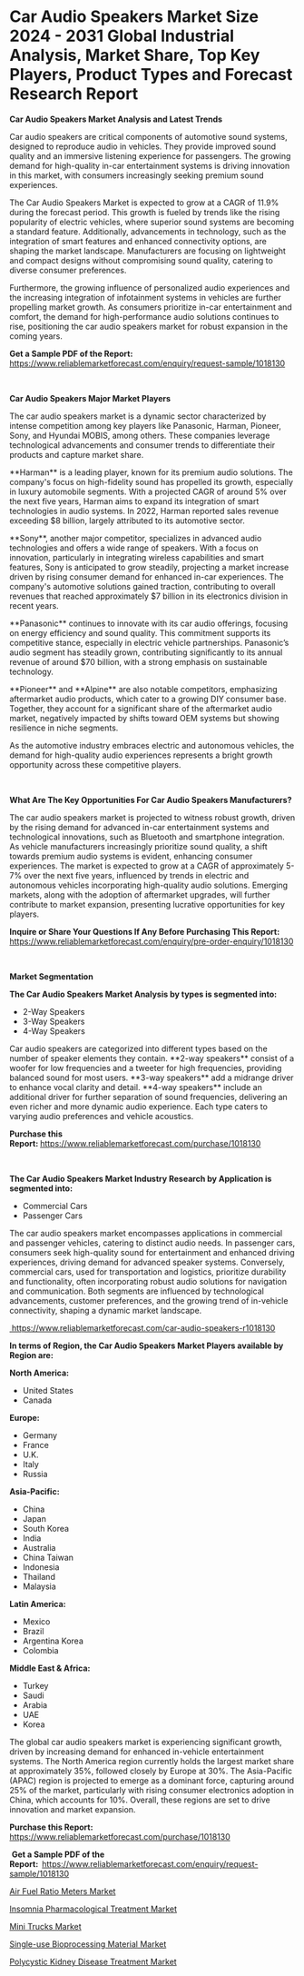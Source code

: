 <p><h1>Car Audio Speakers Market Size 2024 - 2031 Global Industrial Analysis, Market Share, Top Key Players, Product Types and Forecast Research Report</h1></p><p><strong>Car Audio Speakers Market Analysis and Latest Trends</strong></p>
<p><p>Car audio speakers are critical components of automotive sound systems, designed to reproduce audio in vehicles. They provide improved sound quality and an immersive listening experience for passengers. The growing demand for high-quality in-car entertainment systems is driving innovation in this market, with consumers increasingly seeking premium sound experiences.</p><p>The Car Audio Speakers Market is expected to grow at a CAGR of 11.9% during the forecast period. This growth is fueled by trends like the rising popularity of electric vehicles, where superior sound systems are becoming a standard feature. Additionally, advancements in technology, such as the integration of smart features and enhanced connectivity options, are shaping the market landscape. Manufacturers are focusing on lightweight and compact designs without compromising sound quality, catering to diverse consumer preferences.</p><p>Furthermore, the growing influence of personalized audio experiences and the increasing integration of infotainment systems in vehicles are further propelling market growth. As consumers prioritize in-car entertainment and comfort, the demand for high-performance audio solutions continues to rise, positioning the car audio speakers market for robust expansion in the coming years.</p></p>
<p><strong>Get a Sample PDF of the Report:&nbsp;</strong> <a href="https://www.reliablemarketforecast.com/enquiry/request-sample/1018130?utm_campaign=1170&utm_medium=2&utm_source=Github&utm_content=ia&utm_term=02112024&utm_id=car-audio-speakers">https://www.reliablemarketforecast.com/enquiry/request-sample/1018130</a></p>
<p>&nbsp;</p>
<p><strong>Car Audio Speakers Major Market Players</strong></p>
<p><p>The car audio speakers market is a dynamic sector characterized by intense competition among key players like Panasonic, Harman, Pioneer, Sony, and Hyundai MOBIS, among others. These companies leverage technological advancements and consumer trends to differentiate their products and capture market share.</p><p>**Harman** is a leading player, known for its premium audio solutions. The company's focus on high-fidelity sound has propelled its growth, especially in luxury automobile segments. With a projected CAGR of around 5% over the next five years, Harman aims to expand its integration of smart technologies in audio systems. In 2022, Harman reported sales revenue exceeding $8 billion, largely attributed to its automotive sector.</p><p>**Sony**, another major competitor, specializes in advanced audio technologies and offers a wide range of speakers. With a focus on innovation, particularly in integrating wireless capabilities and smart features, Sony is anticipated to grow steadily, projecting a market increase driven by rising consumer demand for enhanced in-car experiences. The company's automotive solutions gained traction, contributing to overall revenues that reached approximately $7 billion in its electronics division in recent years.</p><p>**Panasonic** continues to innovate with its car audio offerings, focusing on energy efficiency and sound quality. This commitment supports its competitive stance, especially in electric vehicle partnerships. Panasonic’s audio segment has steadily grown, contributing significantly to its annual revenue of around $70 billion, with a strong emphasis on sustainable technology.</p><p>**Pioneer** and **Alpine** are also notable competitors, emphasizing aftermarket audio products, which cater to a growing DIY consumer base. Together, they account for a significant share of the aftermarket audio market, negatively impacted by shifts toward OEM systems but showing resilience in niche segments.</p><p>As the automotive industry embraces electric and autonomous vehicles, the demand for high-quality audio experiences represents a bright growth opportunity across these competitive players.</p></p>
<p>&nbsp;</p>
<p><strong>What Are The Key Opportunities For Car Audio Speakers Manufacturers?</strong></p>
<p><p>The car audio speakers market is projected to witness robust growth, driven by the rising demand for advanced in-car entertainment systems and technological innovations, such as Bluetooth and smartphone integration. As vehicle manufacturers increasingly prioritize sound quality, a shift towards premium audio systems is evident, enhancing consumer experiences. The market is expected to grow at a CAGR of approximately 5-7% over the next five years, influenced by trends in electric and autonomous vehicles incorporating high-quality audio solutions. Emerging markets, along with the adoption of aftermarket upgrades, will further contribute to market expansion, presenting lucrative opportunities for key players.</p></p>
<p><strong>Inquire or Share Your Questions If Any Before Purchasing This Report:</strong> <a href="https://www.reliablemarketforecast.com/enquiry/pre-order-enquiry/1018130?utm_campaign=1170&utm_medium=2&utm_source=Github&utm_content=ia&utm_term=02112024&utm_id=car-audio-speakers">https://www.reliablemarketforecast.com/enquiry/pre-order-enquiry/1018130</a></p>
<p>&nbsp;</p>
<p><strong>Market Segmentation</strong></p>
<p><strong>The Car Audio Speakers Market Analysis by types is segmented into:</strong></p>
<p><ul><li>2-Way Speakers</li><li>3-Way Speakers</li><li>4-Way Speakers</li></ul></p>
<p><p>Car audio speakers are categorized into different types based on the number of speaker elements they contain. **2-way speakers** consist of a woofer for low frequencies and a tweeter for high frequencies, providing balanced sound for most users. **3-way speakers** add a midrange driver to enhance vocal clarity and detail. **4-way speakers** include an additional driver for further separation of sound frequencies, delivering an even richer and more dynamic audio experience. Each type caters to varying audio preferences and vehicle acoustics.</p></p>
<p><strong>Purchase this Report:&nbsp;</strong><a href="https://www.reliablemarketforecast.com/purchase/1018130?utm_campaign=1170&utm_medium=2&utm_source=Github&utm_content=ia&utm_term=02112024&utm_id=car-audio-speakers">https://www.reliablemarketforecast.com/purchase/1018130</a></p>
<p>&nbsp;</p>
<p><strong>The Car Audio Speakers Market Industry Research by Application is segmented into:</strong></p>
<p><ul><li>Commercial Cars</li><li>Passenger Cars</li></ul></p>
<p><p>The car audio speakers market encompasses applications in commercial and passenger vehicles, catering to distinct audio needs. In passenger cars, consumers seek high-quality sound for entertainment and enhanced driving experiences, driving demand for advanced speaker systems. Conversely, commercial cars, used for transportation and logistics, prioritize durability and functionality, often incorporating robust audio solutions for navigation and communication. Both segments are influenced by technological advancements, customer preferences, and the growing trend of in-vehicle connectivity, shaping a dynamic market landscape.</p></p>
<p><a href="https://www.reliablemarketforecast.com/car-audio-speakers-r1018130?utm_campaign=1170&utm_medium=2&utm_source=Github&utm_content=ia&utm_term=02112024&utm_id=car-audio-speakers">&nbsp;https://www.reliablemarketforecast.com/car-audio-speakers-r1018130</a></p>
<p><strong>In terms of Region, the Car Audio Speakers Market Players available by Region are:</strong></p>
<p>
    <p> <strong> North America: </strong>
        <ul>
            <li>United States</li>
            <li>Canada</li>
        </ul>
        </p> 
    <p> <strong> Europe: </strong>
        <ul>
            <li>Germany</li>
            <li>France</li>
            <li>U.K.</li>
            <li>Italy</li>
            <li>Russia</li>
        </ul>
        </p> 
    <p> <strong> Asia-Pacific: </strong>
        <ul>
            <li>China</li>
            <li>Japan</li>
            <li>South Korea</li>
            <li>India</li>
            <li>Australia</li>
            <li>China Taiwan</li>
            <li>Indonesia</li>
            <li>Thailand</li>
            <li>Malaysia</li>
        </ul>
        </p> 
    <p> <strong> Latin America: </strong>
        <ul>
            <li>Mexico</li>
            <li>Brazil</li>
            <li>Argentina Korea</li>
            <li>Colombia</li>
        </ul>
        </p> 
    <p> <strong> Middle East & Africa: </strong>
        <ul>
            <li>Turkey</li>
            <li>Saudi</li>
            <li>Arabia</li>
            <li>UAE</li>
            <li>Korea</li>
        </ul>
    </p>
    </p>
<p><p>The global car audio speakers market is experiencing significant growth, driven by increasing demand for enhanced in-vehicle entertainment systems. The North America region currently holds the largest market share at approximately 35%, followed closely by Europe at 30%. The Asia-Pacific (APAC) region is projected to emerge as a dominant force, capturing around 25% of the market, particularly with rising consumer electronics adoption in China, which accounts for 10%. Overall, these regions are set to drive innovation and market expansion.</p></p>
<p><strong>Purchase this Report: </strong><a href="https://www.reliablemarketforecast.com/purchase/1018130?utm_campaign=1170&utm_medium=2&utm_source=Github&utm_content=ia&utm_term=02112024&utm_id=car-audio-speakers">https://www.reliablemarketforecast.com/purchase/1018130</a></p>
<p>&nbsp;<strong>Get a Sample PDF of the Report:&nbsp;&nbsp;</strong><a href="https://www.reliablemarketforecast.com/enquiry/request-sample/1018130?utm_campaign=1170&utm_medium=2&utm_source=Github&utm_content=ia&utm_term=02112024&utm_id=car-audio-speakers">https://www.reliablemarketforecast.com/enquiry/request-sample/1018130</a></p>
<p><strong></strong></p>
<p><p><a href="https://github.com/birroctaymonyj/Market-Research-Report-List-1/blob/main/air-fuel-ratio-meters-market.md?utm_campaign=1170&utm_medium=2&utm_source=Github&utm_content=ia&utm_term=02112024&utm_id=car-audio-speakers">Air Fuel Ratio Meters Market</a></p><p><a href="https://issuu.com/reportprime-2/docs/insomnia-pharmacological-treatment-_bdd86de1d696c7?utm_campaign=1170&utm_medium=2&utm_source=Github&utm_content=ia&utm_term=02112024&utm_id=car-audio-speakers">Insomnia Pharmacological Treatment Market</a></p><p><a href="https://github.com/padencrooks0o/Market-Research-Report-List-1/blob/main/mini-trucks-market.md?utm_campaign=1170&utm_medium=2&utm_source=Github&utm_content=ia&utm_term=02112024&utm_id=car-audio-speakers">Mini Trucks Market</a></p><p><a href="https://www.linkedin.com/pulse/disruption-innovation-single-use-bioprocessing-material-industry-xtnie?utm_campaign=1170&utm_medium=2&utm_source=Github&utm_content=ia&utm_term=02112024&utm_id=car-audio-speakers">Single-use Bioprocessing Material Market</a></p><p><a href="https://issuu.com/reportprime-2/docs/polycystic-kidney-disease-treatment_2c612d8d4eccc3?utm_campaign=1170&utm_medium=2&utm_source=Github&utm_content=ia&utm_term=02112024&utm_id=car-audio-speakers">Polycystic Kidney Disease Treatment Market</a></p></p>